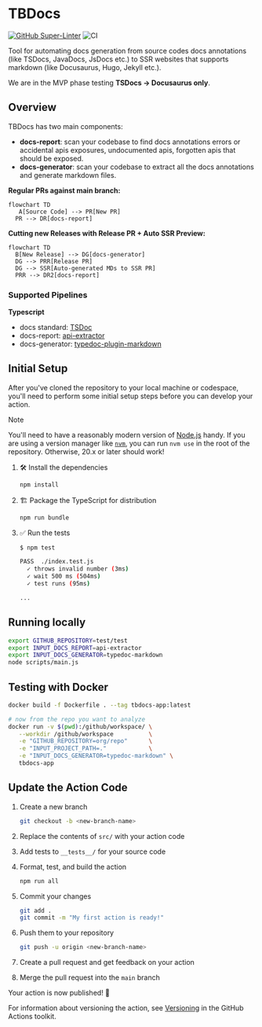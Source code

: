 # TBDocs

[![GitHub Super-Linter](https://github.com/actions/typescript-action/actions/workflows/linter.yml/badge.svg)](https://github.com/super-linter/super-linter)
![CI](https://github.com/actions/typescript-action/actions/workflows/ci.yml/badge.svg)

Tool for automating docs generation from source codes docs annotations (like
TSDocs, JavaDocs, JsDocs etc.) to SSR websites that supports markdown (like
Docusaurus, Hugo, Jekyll etc.).

We are in the MVP phase testing **TSDocs -> Docusaurus only**.

## Overview

TBDocs has two main components:

- **docs-report**: scan your codebase to find docs annotations errors or
  accidental apis exposures, undocumented apis, forgotten apis that should be
  exposed.
- **docs-generator**: scan your codebase to extract all the docs annotations and
  generate markdown files.

**Regular PRs against main branch:**

```mermaid
flowchart TD
   A[Source Code] --> PR[New PR]
  PR --> DR[docs-report]
```

**Cutting new Releases with Release PR + Auto SSR Preview:**

```mermaid
flowchart TD
  B[New Release] --> DG[docs-generator]
  DG --> PRR[Release PR]
  DG --> SSR[Auto-generated MDs to SSR PR]
  PRR --> DR2[docs-report]
```

### Supported Pipelines

**Typescript**

- docs standard: [TSDoc](https://tsdoc.org/)
- docs-report: [api-extractor](https://api-extractor.com/pages/overview/intro/)
- docs-generator:
  [typedoc-plugin-markdown](https://github.com/tgreyuk/typedoc-plugin-markdown)

## Initial Setup

After you've cloned the repository to your local machine or codespace, you'll
need to perform some initial setup steps before you can develop your action.

> [!NOTE]
>
> You'll need to have a reasonably modern version of
> [Node.js](https://nodejs.org) handy. If you are using a version manager like
> [`nvm`](https://github.com/nvm-sh/nvm), you can run `nvm use` in the root of
> the repository. Otherwise, 20.x or later should work!

1. :hammer_and_wrench: Install the dependencies

   ```bash
   npm install
   ```

1. :building_construction: Package the TypeScript for distribution

   ```bash
   npm run bundle
   ```

1. :white_check_mark: Run the tests

   ```bash
   $ npm test

   PASS  ./index.test.js
     ✓ throws invalid number (3ms)
     ✓ wait 500 ms (504ms)
     ✓ test runs (95ms)

   ...
   ```

## Running locally

```sh
export GITHUB_REPOSITORY=test/test
export INPUT_DOCS_REPORT=api-extractor
export INPUT_DOCS_GENERATOR=typedoc-markdown
node scripts/main.js
```

## Testing with Docker

```sh
docker build -f Dockerfile . --tag tbdocs-app:latest

# now from the repo you want to analyze
docker run -v $(pwd):/github/workspace/ \
   --workdir /github/workspace          \
   -e "GITHUB_REPOSITORY=org/repo"      \
   -e "INPUT_PROJECT_PATH=."            \
   -e "INPUT_DOCS_GENERATOR=typedoc-markdown" \
   tbdocs-app
```

## Update the Action Code

1. Create a new branch

   ```bash
   git checkout -b <new-branch-name>
   ```

1. Replace the contents of `src/` with your action code
1. Add tests to `__tests__/` for your source code
1. Format, test, and build the action

   ```bash
   npm run all
   ```

1. Commit your changes

   ```bash
   git add .
   git commit -m "My first action is ready!"
   ```

1. Push them to your repository

   ```bash
   git push -u origin <new-branch-name>
   ```

1. Create a pull request and get feedback on your action
1. Merge the pull request into the `main` branch

Your action is now published! :rocket:

For information about versioning the action, see
[Versioning](https://github.com/actions/toolkit/blob/master/docs/action-versioning.md)
in the GitHub Actions toolkit.
